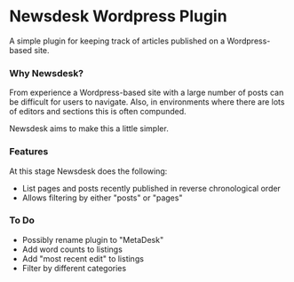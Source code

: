 # Newsdesk Wordpress Plugin

A simple plugin for keeping track of articles published on a Wordpress-based site.

### Why Newsdesk?

From experience a Wordpress-based site with a large number of posts can be difficult for users to navigate. Also, in environments where there are lots of editors and sections this is often compunded.

Newsdesk aims to make this a little simpler.

### Features

At this stage Newsdesk does the following:

- List pages and posts recently published in reverse chronological order
- Allows filtering by either "posts" or "pages"

### To Do

- Possibly rename plugin to "MetaDesk"
- Add word counts to listings
- Add "most recent edit" to listings
- Filter by different categories
